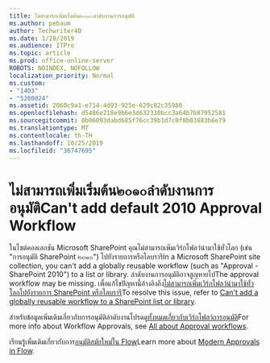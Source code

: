 ```yaml
---
title: ไม่สามารถเพิ่มเริ่มต้น๒๐๑๐ลำดับงานการอนุมัติ
ms.author: pebaum
author: Techwriter40
ms.date: 1/28/2019
ms.audience: ITPro
ms.topic: article
ms.prod: office-online-server
ROBOTS: NOINDEX, NOFOLLOW
localization_priority: Normal
ms.custom:
- "1403"
- "5200024"
ms.assetid: 2060c9a1-e714-4d93-925e-629c82c35986
ms.openlocfilehash: d5486e218e9b6e3d632330bcc3a64b7b87952581
ms.sourcegitcommit: 0b06093dabd685f76cc39b1d7c0f8b03883b6e79
ms.translationtype: MT
ms.contentlocale: th-TH
ms.lasthandoff: 10/25/2019
ms.locfileid: "36747695"
---
```

# <a name="cant-add-default-2010-approval-workflow"></a><span data-ttu-id="0098b-102">ไม่สามารถเพิ่มเริ่มต้น๒๐๑๐ลำดับงานการอนุมัติ</span><span class="sxs-lookup"><span data-stu-id="0098b-102">Can't add default 2010 Approval Workflow</span></span>

<span data-ttu-id="0098b-103">ในไซต์คอลเลกชัน Microsoft SharePoint คุณไม่สามารถเพิ่มเวิร์กโฟลว์นำมาใช้ทั่วโลก (เช่น "การอนุมัติ SharePoint ๒๐๑๐") ไปยังรายการหรือไลบรารี</span><span class="sxs-lookup"><span data-stu-id="0098b-103">In a Microsoft SharePoint site collection, you can't add a globally reusable workflow (such as "Approval - SharePoint 2010") to a list or library.</span></span> <span data-ttu-id="0098b-104">ลำดับงานการอนุมัติอาจสูญหายไป</span><span class="sxs-lookup"><span data-stu-id="0098b-104">The approval workflow may be missing.</span></span> <span data-ttu-id="0098b-105">เพื่อแก้ไขปัญหานี้อ้างอิงถึง[ไม่สามารถเพิ่มเวิร์กโฟลว์นำมาใช้ทั่วโลกไปยังรายการ SharePoint หรือไลบรารี](https://support.microsoft.com/help/4467263/sharepoint-designer-2013-shows-empty-wfpub-library)</span><span class="sxs-lookup"><span data-stu-id="0098b-105">To resolve this issue, refer to [Can't add a globally reusable workflow to a SharePoint list or library](https://support.microsoft.com/help/4467263/sharepoint-designer-2013-shows-empty-wfpub-library).</span></span>

<span data-ttu-id="0098b-106">สำหรับข้อมูลเพิ่มเติมเกี่ยวกับการอนุมัติลำดับงานโปรดดู[ทั้งหมดเกี่ยวกับเวิร์กโฟลว์การอนุมัติ](https://support.office.com/article/All-about-Approval-workflows-078C5A89-821F-44A9-9530-40BB34F9F742)</span><span class="sxs-lookup"><span data-stu-id="0098b-106">For more info about Workflow Approvals, see [All about Approval workflows](https://support.office.com/article/All-about-Approval-workflows-078C5A89-821F-44A9-9530-40BB34F9F742).</span></span> 
 
<span data-ttu-id="0098b-107">เรียนรู้เพิ่มเติมเกี่ยวกับการ[อนุมัติสมัยใหม่ใน Flow](https://flow.microsoft.com/blog/introducing-modern-approvals)</span><span class="sxs-lookup"><span data-stu-id="0098b-107">Learn more about [Modern Approvals in Flow](https://flow.microsoft.com/blog/introducing-modern-approvals).</span></span> 
  
